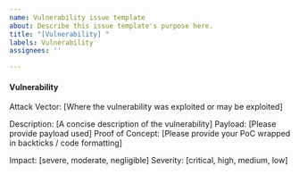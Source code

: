 ```yaml
---
name: Vulnerability issue template
about: Describe this issue template's purpose here.
title: "[Vulnerability] "
labels: Vulnerability
assignees: ''

---
```


#### Vulnerability
Attack Vector: [Where the vulnerability was exploited or may be exploited]

Description: [A concise description of the vulnerability]
Payload: [Please provide payload used]
Proof of Concept: [Please provide your PoC wrapped in backticks / code formatting]

Impact: [severe, moderate, negligible]
Severity: [critical, high, medium, low]
